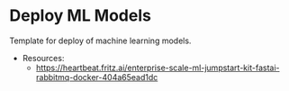 # Deploy ML Models

Template for deploy of machine learning models.

- Resources:
    - https://heartbeat.fritz.ai/enterprise-scale-ml-jumpstart-kit-fastai-rabbitmq-docker-404a65ead1dc
